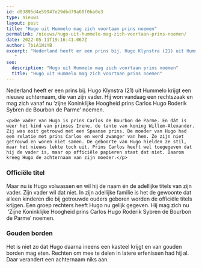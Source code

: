```yaml
---
id: d83895d4e59947e29dbd79a60f0ba0e3
type: nieuws
layout: post
title: "Hugo uit Hummelo mag zich voortaan prins noemen"
permalink: /nieuws/hugo-uit-hummelo-mag-zich-voortaan-prins-noemen/
date: 2022-05-11T19:16:41.067Z
author: 7biA1WiYB
excerpt: "Nederland heeft er een prins bij. Hugo Klynstra (21) uit Hummelo krijgt een nieuwe achternaam, die van zijn vader. Hij won vandaag een rechtszaak en mag zich vanaf nu ‘zijne Koninklijke Hoogheid prins Carlos Hugo Roderik Sybren de Bourbon de Parme’ noemen.
   "
seo:
  description: "Hugo uit Hummelo mag zich voortaan prins noemen"
  title: "Hugo uit Hummelo mag zich voortaan prins noemen"
---
```

Nederland heeft er een prins bij. Hugo Klynstra (21) uit Hummelo krijgt een nieuwe achternaam, die van zijn vader. Hij won vandaag een rechtszaak en mag zich vanaf nu ‘zijne Koninklijke Hoogheid prins Carlos Hugo Roderik Sybren de Bourbon de Parme’ noemen.
   

    <p>De vader van Hugo is prins Carlos de Bourbon de Parme. En dát is weer het kind van prinses Irene, de tante van koning Willem-Alexander. Zij was ooit getrouwd met een Spaanse prins. De moeder van Hugo had een relatie met prins Carlos en werd zwanger van hem. Ze zijn niet getrouwd en wonen niet samen. De geboorte van Hugo hielden ze stil, maar het nieuws lekte toch uit. Prins Carlos heeft wel toegegeven dat hij de vader is, maar op officiële papieren staat dat niet. Daarom kreeg Hugo de achternaam van zijn moeder.</p>
<h3>Officiële titel</h3>
<p>Maar nu is Hugo volwassen en wil hij de naam én de adellijke titels van zijn vader. Zijn vader wil dat niet. In zijn adellijke familie is het de gewoonte dat alleen kinderen die bij getrouwde ouders geboren worden de officiële titels krijgen. Een groep rechters heeft Hugo nu gelijk gegeven. Hij mag zich nu  ‘Zijne Koninklijke Hoogheid prins Carlos Hugo Roderik Sybren de Bourbon de Parme’ noemen.</p>
<h3>Gouden borden</h3>
<p>Het is niet zo dat Hugo daarna ineens een kasteel krijgt en van gouden borden mag eten. Rechten om mee te delen in latere erfenissen had hij al. Daar verandert een achternaam niks aan.</p>  
